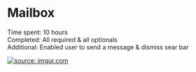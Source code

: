 # Mailbox

Time spent: 10 hours <br/> 
Completed: All required & all optionals</br>
Additional: Enabled user to send a message & dismiss sear bar </br>

<a href="http://imgur.com/9gVelPe"><img src="http://i.imgur.com/9gVelPe.gif" title="source: imgur.com" /></a>
